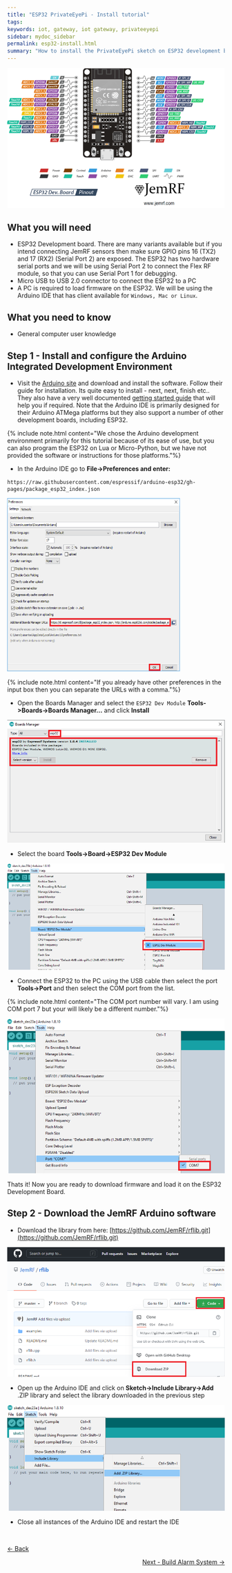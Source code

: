 ```yaml
---
title: "ESP32 PrivateEyePi - Install tutorial"
tags: 
keywords: iot, gateway, iot gateway, privateeyepi
sidebar: mydoc_sidebar
permalink: esp32-install.html
summary: "How to install the PrivateEyePi sketch on ESP32 development board to interface to PrivateEyePi"
---
```


<img src="images/ESP32-Development-Board-Pinout.png"/>

## What you will need
 - ESP32 Development board. There are many variants available but if you intend connecting JemRF sensors then make sure GPIO pins 16 (TX2) and 17 (RX2) (Serial Port 2) are exposed. The ESP32 has two hardware serial ports and we will be using Serial Port 2 to connect the Flex RF module, so that you can use Serial Port 1 for debugging.
 - Micro USB to USB 2.0 connector to connect the ESP32 to a PC
 - A PC is required to load firmware on the ESP32. We will be using the Arduino IDE that has client available for `Windows, Mac or Linux`.

## What you need to know
 - General computer user knowledge

## Step 1 - Install and configure the Arduino Integrated Development Environment
 - Visit the [Arduino site](https://www.arduino.cc/en/software) and download and install the software. Follow their guide for installation. Its quite easy to install - next, next, finish etc.. They also have a very well documented [getting started guide](https://www.arduino.cc/en/Guide) that will help you if required. Note that the Arduino IDE is primarily designed for their Arduino ATMega platforms but they also support a number of other development boards, including ESP32. 
 
 {% include note.html content="We chose the Arduino development environment primarily for this tutorial because of its ease of use, but you can also program the ESP32 on Lua or Micro-Python, but we have not provided the software or instructions for those platforms."%}
 
 - In the Arduino IDE go to **File->Preferences and enter:** 
 
 ```
 https://raw.githubusercontent.com/espressif/arduino-esp32/gh-pages/package_esp32_index.json
 ```
 
<img src="images/preferences.png" style="width:400px;height:400px;"/>

{% include note.html content="If you already have other preferences in the input box then you can separate the URLs with a comma."%}
 
 - Open the Boards Manager and select the `ESP32 Dev Module`  **Tools->Boards->Boards Manager...** and click **Install**
 
 <img src="images/esp32 boards manager.png"/>
 
  - Select the board **Tools->Board->ESP32 Dev Module**

<img src="images/esp32 dev module.png"/>

 - Connect the ESP32 to the PC using the USB cable then select the port **Tools->Port** and then select the COM port from the list. 

{% include note.html content="The COM port number will vary. I am using COM port 7 but your will likely be a different number."%}

<img src="images/ESP32-port.png"/>

Thats it! Now you are ready to download firmware and load it on the ESP32 Development Board.

## Step 2 - Download the JemRF Arduino software

 - Download the library from here: [https://github.com/JemRF/rflib.git](https://github.com/JemRF/rflib.git)
 
  <img src="images/download jemrf.png"/>
 
 - Open up the Arduino IDE and click on **Sketch->Include Library->Add** .ZIP library and select the library downloaded in the previous step
 
 <img src="images/add zip file.png"/>
 
 - Close all instances of the Arduino IDE and restart the IDE

<BR>
<p style="text-align: left"><a href="esp32-gateway.html"><- Back</a></p> <p style="text-align: right"><a href="esp32-alarm-system.html">Next - Build Alarm System -></a></p>
